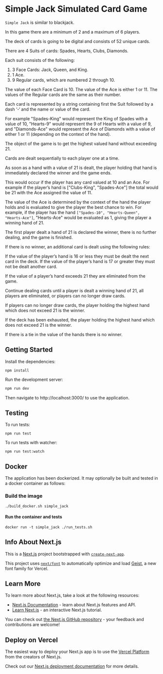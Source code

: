 # Simple Jack Simulated Card Game

`Simple Jack` is similar to blackjack.

In this game there are a minimum of 2 and a maximum of 6 players.

The deck of cards is going to be digital and consists of 52 unique cards.

There are 4 Suits of cards: Spades, Hearts, Clubs, Diamonds.

Each suit consists of the following:

1. 3 Face Cards: Jack, Queen, and King.
2. 1 Ace.
3. 9 Regular cards, which are numbered 2 through 10.

The value of each Face Card is 10.
The value of the Ace is either 1 or 11.
The values of the Regular cards are the same as their number.

Each card is represented by a string containing first the Suit followed by a dash ‘-‘ and the name or value of the card.

For example "Spades-King" would represent the King of Spades with a value of 10, "Hearts-9" would represent the 9 of Hearts with a value of 9, and "Diamonds-Ace" would represent the Ace of Diamonds with a value of either 1 or 11 (depending on the context of the hand).

The object of the game is to get the highest valued hand without exceeding 21.

Cards are dealt sequentially to each player one at a time.

As soon as a hand with a value of 21 is dealt, the player holding that hand is immediately declared the winner and the game ends.

This would occur if the player has any card valued at 10 and an Ace. For example if the player’s hand is ["Clubs-King", "Spades-Ace"] the total would be 21 with the Ace assigned the value of 11.

The value of the Ace is determined by the context of the hand the player holds and is evaluated to give the player the best chance to win. For example, if the player has the hand `["Spades-10", "Hearts-Queen", "Hearts-Ace"]`, "Hearts-Ace" would be evaluated as 1, giving the player a winning hand of 21.

The first player dealt a hand of 21 is declared the winner, there is no further dealing, and the game is finished.

If there is no winner, an additional card is dealt using the following rules:

If the value of the player’s hand is 16 or less they must be dealt the next card in the deck.
If the value of the player’s hand is 17 or greater they must not be dealt another card.

If the value of a player’s hand exceeds 21 they are eliminated from the game.

Continue dealing cards until a player is dealt a winning hand of 21, all players are eliminated, or players can no longer draw cards.

If players can no longer draw cards, the player holding the highest hand which does not exceed 21 is the winner.

If the deck has been exhausted, the player holding the highest hand which does not exceed 21 is the winner.

If there is a tie in the value of the hands there is no winner.

## Getting Started

Install the dependencies:

```
npm install
```

Run the development server:

```bash
npm run dev
```

Then navigate to http://localhost:3000/ to use the application.

## Testing

To run tests:

```
npm run test
```

To run tests with watcher:

```
npm run test:watch
```

## Docker

The application has been dockerized. It may optionally be built and tested
in a docker container as follows:

### Build the image

```
./build_docker.sh simple_jack
```

#### Run the container and tests

```
docker run -t simple_jack ./run_tests.sh
```

## Info About Next.js

This is a [Next.js](https://nextjs.org) project bootstrapped with [`create-next-app`](https://nextjs.org/docs/app/api-reference/cli/create-next-app).

This project uses [`next/font`](https://nextjs.org/docs/app/building-your-application/optimizing/fonts) to automatically optimize and load [Geist](https://vercel.com/font), a new font family for Vercel.

## Learn More

To learn more about Next.js, take a look at the following resources:

- [Next.js Documentation](https://nextjs.org/docs) - learn about Next.js features and API.
- [Learn Next.js](https://nextjs.org/learn) - an interactive Next.js tutorial.

You can check out [the Next.js GitHub repository](https://github.com/vercel/next.js) - your feedback and contributions are welcome!

## Deploy on Vercel

The easiest way to deploy your Next.js app is to use the [Vercel Platform](https://vercel.com/new?utm_medium=default-template&filter=next.js&utm_source=create-next-app&utm_campaign=create-next-app-readme) from the creators of Next.js.

Check out our [Next.js deployment documentation](https://nextjs.org/docs/app/building-your-application/deploying) for more details.
